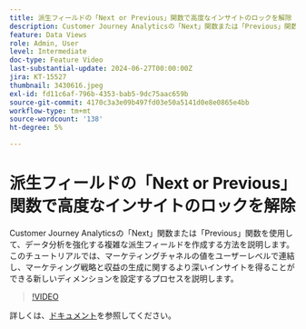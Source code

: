 ```yaml
---
title: 派生フィールドの「Next or Previous」関数で高度なインサイトのロックを解除
description: Customer Journey Analyticsの「Next」関数または「Previous」関数を使用して、データ分析を強化する複雑な派生フィールドを作成する方法を説明します。 このチュートリアルでは、マーケティングチャネルの値をユーザーレベルで連結し、マーケティング戦略と収益の生成に関するより深いインサイトを得ることができる新しいディメンションを設定するプロセスを説明します。
feature: Data Views
role: Admin, User
level: Intermediate
doc-type: Feature Video
last-substantial-update: 2024-06-27T00:00:00Z
jira: KT-15527
thumbnail: 3430616.jpeg
exl-id: fd11c6af-796b-4353-bab5-9dc75aac659b
source-git-commit: 4170c3a3e09b497fd03e50a5141d0e8e0865e4bb
workflow-type: tm+mt
source-wordcount: '138'
ht-degree: 5%

---
```


# 派生フィールドの「Next or Previous」関数で高度なインサイトのロックを解除

Customer Journey Analyticsの「Next」関数または「Previous」関数を使用して、データ分析を強化する複雑な派生フィールドを作成する方法を説明します。 このチュートリアルでは、マーケティングチャネルの値をユーザーレベルで連結し、マーケティング戦略と収益の生成に関するより深いインサイトを得ることができる新しいディメンションを設定するプロセスを説明します。

>[!VIDEO](https://video.tv.adobe.com/v/3430616/?learn=on)

詳しくは、[ドキュメント](https://experienceleague.adobe.com/ja/docs/analytics-platform/using/cja-dataviews/derived-fields)を参照してください。

